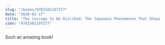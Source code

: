 ```yaml
---
slug: "/books/9781501197277"
date: "2020-01-17"
title: "The Courage to Be Disliked: The Japanese Phenomenon That Shows You How to Change Your Life and Achieve Real Happiness"
isbn: "9781501197277"
---
```


Such an amazing book!
